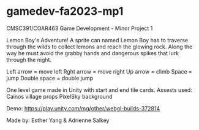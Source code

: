 # gamedev-fa2023-mp1
CMSC391/COAR463 Game Development - Minor Project 1

Lemon Boy's Adventure!
A sprite can named Lemon Boy has to traverse through the wilds
to collect lemons and reach the glowing rock. Along the way he
must avoid the grabby hands and dangerous spikes that lurk through the night. 

Left arrow = move left
Rght arrow = move right
Up arrow = climb
Space = jump
Double space = double jump

One level game made in Unity with start and end tile cards.
Assests used:
  Cainos village props
  PixelSky background

Demo: https://play.unity.com/mg/other/webgl-builds-372814

Made by: Esther Yang & Adrienne Salkey
